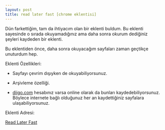 ```yaml
---
layout: post
title: read later fast [chrome eklentisi]
---
```


Dün farkettiğim, tam da ihtiyacım olan bir eklenti buldum. Bu eklenti sayesinde o
sırada okuyamadığınız ama daha sonra okurum dediğiniz şeyleri kaydeden bir
eklenti.

Bu eklentiden önce, daha sonra okuyacağım sayfaları zaman geçtikçe unuturdum hep.

Eklenti Özellikleri:

- Sayfayı çevrim dışıyken de okuyabiliyorsunuz.

- Arşivleme özelliği.

- [diigo.com](http://diigo.com) hesabınız varsa online olarak da bunları kaydedebiliyorsunuz. Böylece internete bağlı olduğunuz her an kaydettiğiniz sayfalara ulaşabiliyorsunuz.

Eklenti Adresi:

[Read Later Fast](https://chrome.google.com/webstore/detail/decdfngdidijkdjgbknlnepdljfaepji)
